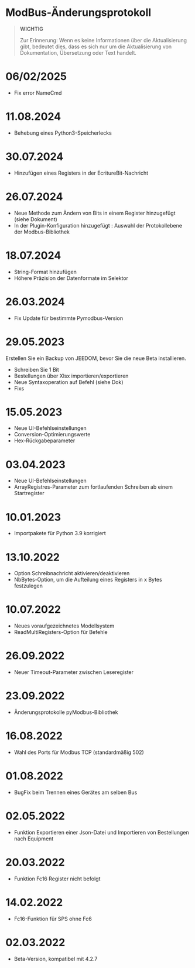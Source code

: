 # ModBus-Änderungsprotokoll

>**WICHTIG**
>
>Zur Erinnerung: Wenn es keine Informationen über die Aktualisierung gibt, bedeutet dies, dass es sich nur um die Aktualisierung von Dokumentation, Übersetzung oder Text handelt.


# 06/02/2025

- Fix error NameCmd


# 11.08.2024

- Behebung eines Python3-Speicherlecks

# 30.07.2024

- Hinzufügen eines Registers in der EcritureBit-Nachricht

# 26.07.2024

- Neue Methode zum Ändern von Bits in einem Register hinzugefügt (siehe Dokument)
- In der Plugin-Konfiguration hinzugefügt : Auswahl der Protokollebene der Modbus-Bibliothek


# 18.07.2024

- String-Format hinzufügen
- Höhere Präzision der Datenformate im Selektor


# 26.03.2024

- Fix Update für bestimmte Pymodbus-Version

# 29.05.2023

Erstellen Sie ein Backup von JEEDOM, bevor Sie die neue Beta installieren.
- Schreiben Sie 1 Bit
- Bestellungen über Xlsx importieren/exportieren
- Neue Syntaxoperation auf Befehl (siehe Dok)
- Fixs

# 15.05.2023

- Neue UI-Befehlseinstellungen
- Conversion-Optimierungswerte
- Hex-Rückgabeparameter

# 03.04.2023

- Neue UI-Befehlseinstellungen
- ArrayRegistres-Parameter zum fortlaufenden Schreiben ab einem Startregister

# 10.01.2023
- Importpakete für Python 3.9 korrigiert

# 13.10.2022
- Option Schreibnachricht aktivieren/deaktivieren
- NbBytes-Option, um die Aufteilung eines Registers in x Bytes festzulegen

# 10.07.2022
- Neues voraufgezeichnetes Modellsystem
- ReadMultiRegisters-Option für Befehle

# 26.09.2022
- Neuer Timeout-Parameter zwischen Leseregister

# 23.09.2022
- Änderungsprotokolle pyModbus-Bibliothek

# 16.08.2022
- Wahl des Ports für Modbus TCP (standardmäßig 502)

# 01.08.2022
- BugFix beim Trennen eines Gerätes am selben Bus

# 02.05.2022
- Funktion Exportieren einer Json-Datei und Importieren von Bestellungen nach Equipment

# 20.03.2022
- Funktion Fc16 Register nicht befolgt

# 14.02.2022
- Fc16-Funktion für SPS ohne Fc6

# 02.03.2022
- Beta-Version, kompatibel mit 4.2.7
